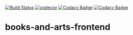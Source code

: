 [![Build Status](https://travis-ci.org/dev-11/books-and-arts-frontend.svg?branch=master)](https://travis-ci.org/dev-11/books-and-arts-frontend)
[![codecov](https://codecov.io/gh/dev-11/books-and-arts-frontend/branch/master/graph/badge.svg)](https://codecov.io/gh/dev-11/books-and-arts-frontend)
[![Codacy Badge](https://app.codacy.com/project/badge/Grade/a398860f75054217a32f2a54c59b5746)](https://www.codacy.com/manual/dev-11/books-and-arts-frontend?utm_source=github.com&amp;utm_medium=referral&amp;utm_content=dev-11/books-and-arts-frontend&amp;utm_campaign=Badge_Grade)
[![Codacy Badge](https://app.codacy.com/project/badge/Coverage/a398860f75054217a32f2a54c59b5746)](https://www.codacy.com/manual/dev-11/books-and-arts-frontend?utm_source=github.com&utm_medium=referral&utm_content=dev-11/books-and-arts-frontend&utm_campaign=Badge_Coverage)

# books-and-arts-frontend
